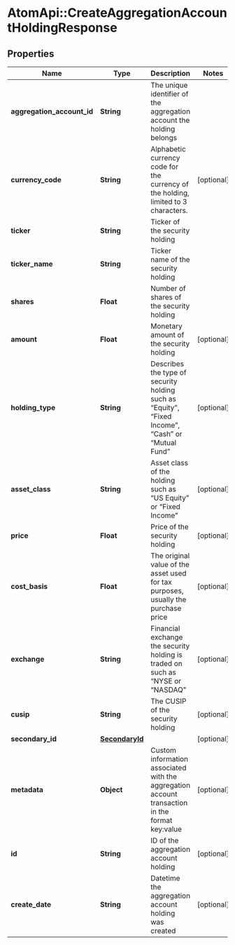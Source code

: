 # AtomApi::CreateAggregationAccountHoldingResponse

## Properties
Name | Type | Description | Notes
------------ | ------------- | ------------- | -------------
**aggregation_account_id** | **String** | The unique identifier of the aggregation account the holding belongs | 
**currency_code** | **String** | Alphabetic currency code for the currency of the holding, limited to 3 characters. | [optional] 
**ticker** | **String** | Ticker of the security holding | 
**ticker_name** | **String** | Ticker name of the security holding | 
**shares** | **Float** | Number of shares of the security holding | 
**amount** | **Float** | Monetary amount of the security holding | [optional] 
**holding_type** | **String** | Describes the type of security holding such as “Equity”, “Fixed Income”, “Cash” or “Mutual Fund” | [optional] 
**asset_class** | **String** | Asset class of the holding such as “US Equity” or “Fixed Income” | [optional] 
**price** | **Float** | Price of the security holding | [optional] 
**cost_basis** | **Float** | The original value of the asset used for tax purposes, usually the purchase price | [optional] 
**exchange** | **String** | Financial exchange the security holding is traded on such as “NYSE or “NASDAQ” | [optional] 
**cusip** | **String** | The CUSIP of the security holding | [optional] 
**secondary_id** | [**SecondaryId**](SecondaryId.md) |  | [optional] 
**metadata** | **Object** | Custom information associated with the aggregation account transaction in the format key:value | [optional] 
**id** | **String** | ID of the aggregation account holding | [optional] 
**create_date** | **String** | Datetime the aggregation account holding was created | [optional] 


